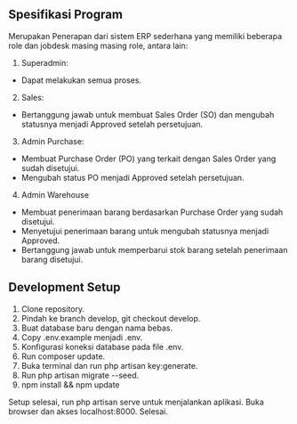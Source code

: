 
## Spesifikasi Program
 Merupakan Penerapan dari sistem ERP sederhana yang memiliki beberapa role dan jobdesk masing masing role, antara lain: 

1. Superadmin:
- Dapat melakukan semua proses.
  
2. Sales:
- Bertanggung jawab untuk membuat Sales Order (SO) dan mengubah statusnya menjadi Approved setelah persetujuan.

3. Admin Purchase: 
- Membuat Purchase Order (PO) yang terkait dengan Sales Order yang sudah disetujui.
- Mengubah status PO menjadi Approved setelah persetujuan.

4. Admin Warehouse
- Membuat penerimaan barang berdasarkan Purchase Order yang sudah disetujui.
- Menyetujui penerimaan barang untuk mengubah statusnya menjadi Approved.
- Bertanggung jawab untuk memperbarui stok barang setelah penerimaan barang disetujui.

## Development Setup

1. Clone repository.
2. Pindah ke branch develop, git checkout develop.
3. Buat database baru dengan nama bebas.
4. Copy .env.example menjadi .env.
5. Konfigurasi koneksi database pada file .env.
6. Run composer update.
7. Buka terminal dan run php artisan key:generate.
8. Run php artisan migrate --seed.
9. npm install && npm update

Setup selesai, run php artisan serve untuk menjalankan aplikasi.
Buka browser dan akses localhost:8000.
Selesai.
